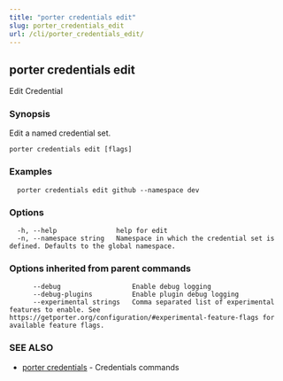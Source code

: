 ```yaml
---
title: "porter credentials edit"
slug: porter_credentials_edit
url: /cli/porter_credentials_edit/
---
```

## porter credentials edit

Edit Credential

### Synopsis

Edit a named credential set.

```
porter credentials edit [flags]
```

### Examples

```
  porter credentials edit github --namespace dev
```

### Options

```
  -h, --help               help for edit
  -n, --namespace string   Namespace in which the credential set is defined. Defaults to the global namespace.
```

### Options inherited from parent commands

```
      --debug                  Enable debug logging
      --debug-plugins          Enable plugin debug logging
      --experimental strings   Comma separated list of experimental features to enable. See https://getporter.org/configuration/#experimental-feature-flags for available feature flags.
```

### SEE ALSO

* [porter credentials](/cli/porter_credentials/)	 - Credentials commands


